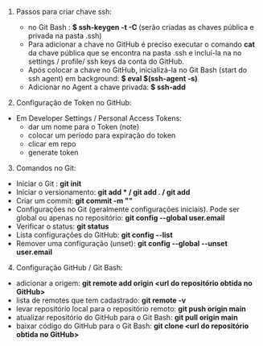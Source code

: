 1. Passos para criar chave ssh:

   - no Git Bash : **$ ssh-keygen -t <nome da chave> -C <email>** (serão criadas as chaves pública e privada na pasta .ssh)
   - Para adicionar a chave no GitHub é preciso executar o comando **cat** da chave pública que se encontra na pasta .ssh e incluí-la na  no settings / profile/ ssh keys da conta do GitHub.
   - Após colocar a chave no GitHub, inicializá-la no Git Bash (start do ssh agent) em background: **$ eval $(ssh-agent -s)**
   - Adicionar no Agent a chave privada: **$ ssh-add <chave privada>**



2. Configuração de Token no GitHub:

- Em Developer Settings / Personal Access Tokens:
  - dar um nome para o Token (note)
  - colocar um período para expiração do token
  - clicar em repo
  - generate token



3. Comandos no Git:

- Iniciar o Git : **git init**
- Iniciar o versionamento: **git add * / git add . / git add <nomearq>**
- Criar um commit: **git commit -m "<texto>"**
- Configurações no Git (geralmente configurações iniciais). Pode ser global ou apenas no repositório:  **git config --global user.email <email>**
- Verificar o status: **git status**
- Lista configurações do GitHub: **git config --list**
- Remover uma configuração (unset): **git config --global --unset user.email**



4. Configuração GitHub / Git Bash:

- adicionar a origem: **git remote add origin <url do repositório obtida no GitHub>**
- lista de remotes que tem cadastrado: **git remote -v**
- levar repositório local para o repositório remoto: **git push origin main**
- atualizar repositório do GitHub para o Git Bash: **git pull origin main**
- baixar código do GitHub para o Git Bash: **git clone <url do repositório obtida no GitHub>**